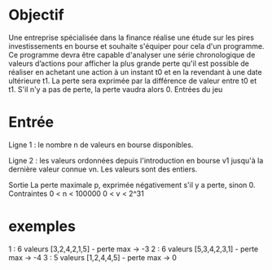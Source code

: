 # Objectif

Une entreprise spécialisée dans la finance réalise une étude sur les pires investissements en bourse et souhaite s'équiper pour cela d'un programme. Ce programme devra être capable d'analyser une série chronologique de valeurs d’actions pour afficher la plus grande perte qu'il est possible de réaliser en achetant une action à un instant t0 et en la revendant à une date ultérieure t1. La perte sera exprimée par la différence de valeur entre t0 et t1. S'il n'y a pas de perte, la perte vaudra alors 0.
 	Entrées du jeu

# Entrée
Ligne 1 : le nombre n de valeurs en bourse disponibles.

Ligne 2 : les valeurs ordonnées depuis l'introduction en bourse v1 jusqu'à la dernière valeur connue vn. Les valeurs sont des entiers.

Sortie
La perte maximale p, exprimée négativement s'il y a perte, sinon 0.
Contraintes
0 < n < 100000
0 < v < 2^31

# exemples
1 : 6 valeurs [3,2,4,2,1,5] - perte max -> -3
2 : 6 valeurs [5,3,4,2,3,1] - perte max -> -4
3 : 5 valeurs [1,2,4,4,5] - perte max -> 0